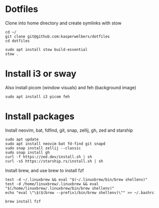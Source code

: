 # Dotfiles

Clone into home directory and create symlinks with stow

```console
cd ~/
git clone git@github.com:kasperwelbers/dotfiles
cd dotfiles

sudo apt install stow build-essential
stow .
```

# Install i3 or sway

Also install picom (window visuals) and feh (background image)

```console
sudo apt install i3 picom feh
```

# Install packages

Install neovim, bat, fdfind, git, snap, zellij, gh, zed and starship

```console
sudo apt update
sudo apt install neovim bat fd-find git snapd
sudo snap install zellij --classic
sudo snap install gh
curl -f https://zed.dev/install.sh | sh
curl -sS https://starship.rs/install.sh | sh
```

Install brew, and use brew to install fzf

```console
test -d ~/.linuxbrew && eval "$(~/.linuxbrew/bin/brew shellenv)"
test -d /home/linuxbrew/.linuxbrew && eval "$(/home/linuxbrew/.linuxbrew/bin/brew shellenv)"
echo "eval \"\$($(brew --prefix)/bin/brew shellenv)\"" >> ~/.bashrc

brew install fzf
```
